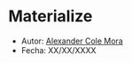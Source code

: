 # Materialize

* Autor: [Alexander Cole Mora](https://github.com/alu0100767421)
* Fecha: XX/XX/XXXX
